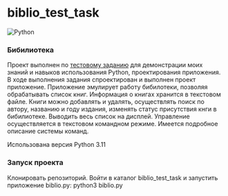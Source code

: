 # biblio_test_task
![Python](https://img.shields.io/badge/python-3670A0?style=for-the-badge&logo=python&logoColor=ffdd54)

### Бибилиотека
Проект выполнен по [тестовому заданию](task.doc) для демонстрации моих знаний и навыков использования Python, проектирования приложения.
В ходе выполнения задания спроектирован и выполнен проект приложение.
Приложение эмулирует работу бибилотеки, позволяя обрабатывать список книг. Информация о книгах хранится в текстовом файле.
Книги можно добавлять и удалять, осуществлять поиск по автору, названию и году издания, изменять статус присутствия кнги в бибилиотеке. Выводить весь список на дисплей. Управление осуществляется в текстовом командном режиме. Имеется подробное описание системы команд.

Использована версия Python 3.11
 
### Запуск проекта

Клонировать репозиторий. Войти в каталог biblio_test_task и запустить приложение biblio.py:
python3 biblio.py
